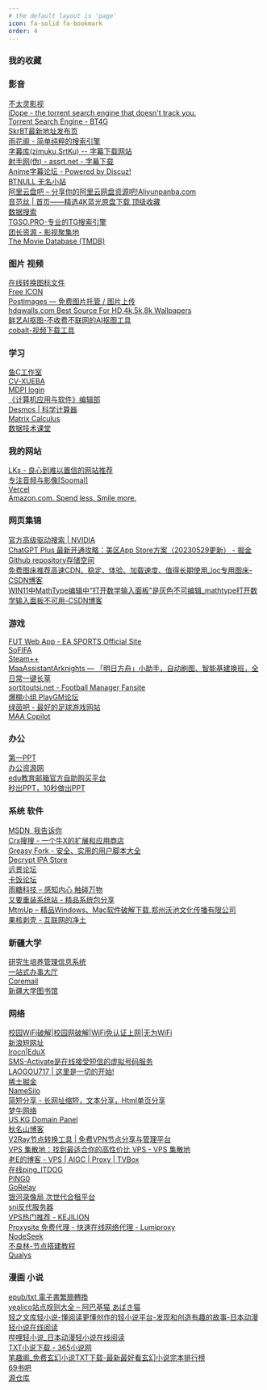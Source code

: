 ```yaml
---
# the default layout is 'page'
icon: fa-solid fa-bookmark
order: 4
---
```


<META HTTP-EQUIV="Content-Type" CONTENT="text/html; charset=UTF-8">
<DL><p>
  <DT><H3 ADD_DATE="1729648787" LAST_MODIFIED="1729648787">我的收藏</H3>
  <DL><p>
    <DT><H3 ADD_DATE="1725942618" LAST_MODIFIED="1725942618">影音</H3>
    <DL><p>
      <DT><A HREF="https://www.6bt0.com/" ADD_DATE="1725942899">不太灵影视</A>
      <DT><A HREF="https://idope.se/" ADD_DATE="1725942964">iDope - the torrent search engine that doesn't track you.</A>
      <DT><A HREF="https://bt4gprx.com/" ADD_DATE="1725942989">Torrent Search Engine - BT4G</A>
      <DT><A HREF="https://skrbt.link/" ADD_DATE="1725943066">SkrBT最新地址发布页</A>
      <DT><A HREF="https://yuhuage.win/" ADD_DATE="1725943140">雨花阁 - 简单纯粹的搜索引擎</A>
      <DT><A HREF="https://zmk.pw/" ADD_DATE="1725943198">字幕库(zimuku,SrtKu) -- 字幕下载网站</A>
      <DT><A HREF="https://assrt.net/" ADD_DATE="1725943218">射手网(伪) - assrt.net - 字幕下载</A>
      <DT><A HREF="https://bbs.acgrip.com/" ADD_DATE="1725943232">Anime字幕论坛 - Powered by Discuz!</A>
      <DT><A HREF="https://www.btnull.org/" ADD_DATE="1725943300">BTNULL 无名小站</A>
      <DT><A HREF="https://www.aliyunpanba.com/" ADD_DATE="1725943381">阿里云盘吧 – 分享你的阿里云网盘资源吧!Aliyunpanba.com</A>
      <DT><A HREF="https://www.yinfans.me/" ADD_DATE="1725943476">音范丝 | 首页——精选4K蓝光原盘下载,顶级收藏</A>
      <DT><A HREF="http://www.kkkob.com/apps/index.html?id=211229kl" ADD_DATE="1725943721">数据搜索</A>
      <DT><A HREF="https://tgso.pro/" ADD_DATE="1725943773">TGSO.PRO-专业的TG搜索引擎</A>
      <DT><A HREF="https://t-rex.tzfile.com/" ADD_DATE="1725943876">团长资源 - 影视聚集地</A>
      <DT><A HREF="https://www.themoviedb.org/" ADD_DATE="1725943901">The Movie Database (TMDB)</A>
    <DL><p>
    <DT><H3 ADD_DATE="1724069654" LAST_MODIFIED="1724069654">图片 视频</H3>
    <DL><p>
      <DT><A HREF="https://www.aconvert.com/cn/icon/" ADD_DATE="1670981628">在线转换图标文件</A>
      <DT><A HREF="https://www.iconfinder.com/" ADD_DATE="1670981666">Free ICON</A>
      <DT><A HREF="https://postimages.org/" ADD_DATE="1693998389">Postimages — 免费图片托管 / 图片上传</A>
      <DT><A HREF="https://hdqwalls.com/" ADD_DATE="1719741309">hdqwalls.com Best Source For HD,4k,5k,8k Wallpapers</A>
      <DT><A HREF="https://kt.94xy.com/" ADD_DATE="1724076699">鲜艺AI抠图-不收费不联网的AI抠图工具</A>
      <DT><A HREF="https://cobalt.tools/" ADD_DATE="1728549690">cobalt-视频下载工具</A>
    <DL><p>
    <DT><H3 ADD_DATE="1670921057" LAST_MODIFIED="1670921057">学习</H3>
    <DL><p>
      <DT><A HREF="https://fishc.com.cn/" ADD_DATE="1670920966">鱼C工作室</A>
      <DT><A HREF="https://cv-xueba.club/" ADD_DATE="1670920995">CV-XUEBA</A>
      <DT><A HREF="https://login.mdpi.com/login?_target_path=https%3A%2F%2Fsusy.mdpi.com%2Fuser%2Flogin%3FauthAll%3Dtrue" ADD_DATE="1670921066">MDPI login</A>
      <DT><A HREF="http://www.shcas.net/jj-cxxg.asp?" ADD_DATE="1670921070">《计算机应用与软件》编辑部</A>
      <DT><A HREF="https://www.desmos.com/scientific?lang=zh-CN" ADD_DATE="1704439043">Desmos | 科学计算器</A>
      <DT><A HREF="https://www.matrixcalculus.org/" ADD_DATE="1704439056">Matrix Calculus</A>
      <DT><A HREF="https://appze9inzwc2314.pc.xiaoe-tech.com/bought" ADD_DATE="1704439085">数据技术课堂</A>
    <DL><p>
    <DT><H3 ADD_DATE="1670920895" LAST_MODIFIED="1670920895">我的网站</H3>
    <DL><p>
      <DT><A HREF="https://lkssite.vip/" ADD_DATE="1670920930">LKs - 良心到难以置信的网站推荐</A>
      <DT><A HREF="http://www.soomal.com/doc/index101000_0001_00.htm" ADD_DATE="1670982433">专注音频与影像[Soomal]</A>
      <DT><A HREF="https://vercel.com/login?next=%2Fdashboard" ADD_DATE="1718411114">Vercel</A>
      <DT><A HREF="https://www.amazon.com/-/zh/ref=nav_logo" ADD_DATE="1725241332">Amazon.com. Spend less. Smile more.</A>
    <DL><p>
    <DT><H3 ADD_DATE="1704438162" LAST_MODIFIED="1704438162">网页集锦</H3>
    <DL><p>
      <DT><A HREF="https://www.nvidia.cn/Download/Find.aspx?lang=cn" ADD_DATE="1670920871">官方高级驱动搜索 | NVIDIA</A>
      <DT><A HREF="https://juejin.cn/post/7238423148555812925?searchId=20231101140704EA03A2F7DE3BC95CD54C" ADD_DATE="1699254686">ChatGPT Plus 最新开通攻略：美区App Store方案（20230529更新） - 掘金</A>
      <DT><A HREF="https://api.github.com/repos/yycc367/Markdown_img" ADD_DATE="1699254723">Github repository存储空间</A>
      <DT><A HREF="https://blog.csdn.net/qq_26024123/article/details/139415782" ADD_DATE="1719747875">免费图床推荐高速CDN、稳定、体验、加载速度、值得长期使用_loc专用图床-CSDN博客</A>
      <DT><A HREF="https://blog.csdn.net/qq_41467882/article/details/124295518" ADD_DATE="1725937080">WIN11中MathType编辑中“打开数学输入面板”是灰色不可编辑_mathtype打开数学输入面板不可用-CSDN博客</A>
    <DL><p>
    <DT><H3 ADD_DATE="1699255415" LAST_MODIFIED="1699255415">游戏</H3>
    <DL><p>
      <DT><A HREF="https://www.ea.com/zh-hk/fifa/ultimate-team/web-app/" ADD_DATE="1650875932">FUT Web App - EA SPORTS Official Site</A>
      <DT><A HREF="https://sofifa.com/" ADD_DATE="1650876210">SoFIFA</A>
      <DT><A HREF="http://steampp.net/" ADD_DATE="1651373397">Steam++</A>
      <DT><A HREF="https://maa.plus/" ADD_DATE="1660547473">MaaAssistantArknights — 「明日方舟」小助手，自动刷图、智能基建换班，全日常一键长草</A>
      <DT><A HREF="https://sortitoutsi.net/" ADD_DATE="1704707149">sortitoutsi.net - Football Manager Fansite</A>
      <DT><A HREF="https://www.playgm.cn/" ADD_DATE="1705220077">爆棚小组 PlayGM论坛</A>
      <DT><A HREF="https://www.lvyinbar.com/" ADD_DATE="1705274225">绿茵吧 - 最好的足球游戏网站</A>
      <DT><A HREF="https://prts.plus/" ADD_DATE="1724112856">MAA Copilot</A>
    <DL><p>
    <DT><H3 ADD_DATE="1728549421" LAST_MODIFIED="1728549421">办公</H3>
    <DL><p>
      <DT><A HREF="https://www.1ppt.com/" ADD_DATE="1670982312">第一PPT</A>
      <DT><A HREF="https://www.bangongziyuan.com/" ADD_DATE="1670982334">办公资源网</A>
      <DT><A HREF="https://us.mailschool.me/" ADD_DATE="1676195806">edu教育邮箱官方自助购买平台</A>
      <DT><A HREF="https://10sppt.com/pptx/" ADD_DATE="1722237775">秒出PPT，10秒做出PPT</A>
    <DL><p>
    <DT><H3 ADD_DATE="1728549292" LAST_MODIFIED="1728549292">系统 软件</H3>
    <DL><p>
      <DT><A HREF="https://msdn.itellyou.cn/" ADD_DATE="1650876287">MSDN, 我告诉你</A>
      <DT><A HREF="https://www.crxsoso.com/" ADD_DATE="1704439372">Crx搜搜 - 一个牛X的扩展和应用商店</A>
      <DT><A HREF="https://greasyfork.org/zh-CN" ADD_DATE="1704439387">Greasy Fork - 安全、实用的用户脚本大全</A>
      <DT><A HREF="https://decrypt.day/" ADD_DATE="1719239148">Decrypt IPA Store</A>
      <DT><A HREF="https://bbs.pcbeta.com/index.php" ADD_DATE="1724070135">远景论坛</A>
      <DT><A HREF="https://bbs.kafan.cn/" ADD_DATE="1724070151">卡饭论坛</A>
      <DT><A HREF="https://raincandy.tech/?i=1" ADD_DATE="1724070277">雨糖科技 – 感知内心 触碰万物</A>
      <DT><A HREF="https://yyczxt.com/" ADD_DATE="1724076146">又要重装系统站 - 精品系统包分享</A>
      <DT><A HREF="https://www.mtmup.com/" ADD_DATE="1724113360">MtmUp – 精品Windows、Mac软件破解下载,郑州沃池文化传播有限公司</A>
      <DT><A HREF="https://www.ghxi.com/" ADD_DATE="1728549333">果核剥壳 - 互联网的净土</A>
    <DL><p>
    <DT><H3 ADD_DATE="1650875113" LAST_MODIFIED="1650875113">新疆大学</H3>
    <DL><p>
      <DT><A HREF="http://authserver.xju.edu.cn/authserver/login?service=http%3a%2f%2f120.95.241.32%2fULogin.aspx" ADD_DATE="1650875076">研究生培养管理信息系统</A>
      <DT><A HREF="http://authserver.xju.edu.cn/authserver/login?service=http%3A%2F%2Fehall.xju.edu.cn%2Flogin%3Fservice%3Dhttp%3A%2F%2Fehall.xju.edu.cn%2Fnew%2Findex.html" ADD_DATE="1650875203">一站式办事大厅</A>
      <DT><A HREF="http://mail.stu.xju.edu.cn/" ADD_DATE="1650875314">Coremail</A>
      <DT><A HREF="http://www.lib.xju.edu.cn/" ADD_DATE="1650875342">新疆大学图书馆</A>
    <DL><p>
    <DT><H3 ADD_DATE="1728549046" LAST_MODIFIED="1728549046">网络</H3>
    <DL><p>
      <DT><A HREF="http://www.wifipp.com/" ADD_DATE="1686829388">校园WiFi破解|校园网破解|WiFi免认证上网|无为WiFi</A>
      <DT><A HREF="https://sina.lt/" ADD_DATE="1693998408">新浪短网址</A>
      <DT><A HREF="https://edux.dev/ipv6" ADD_DATE="1697007237">Irocn|EduX</A>
      <DT><A HREF="https://sms-activate.org/cn" ADD_DATE="1698331504">SMS-Activate是在线接受短信的虚拟号码服务</A>
      <DT><A HREF="https://laogou717.com/" ADD_DATE="1700707686">LAOGOU717 | 这里是一切的开始!</A>
      <DT><A HREF="https://juejin.cn/" ADD_DATE="1724070199">稀土掘金</A>
      <DT><A HREF="https://www.namesilo.com/" ADD_DATE="1727175641">NameSilo</A>
      <DT><A HREF="https://1hc.us.kg/" ADD_DATE="1727679201">简短分享 - 长网址缩短，文本分享，Html单页分享</A>
      <DT><A HREF="https://www.mnn.tw/panel/user/index" ADD_DATE="1728452893">梦牛网络</A>
      <DT><A HREF="https://register.us.kg/panel/main" ADD_DATE="1728549171">US.KG Domain Panel</A>
      <DT><A HREF="https://blog.qmsdh.com/" ADD_DATE="1728549238">秋名山博客</A>
      <DT><A HREF="https://v2rayse.com/node-convert" ADD_DATE="1729238865">V2Ray节点转换工具 | 免费VPN节点分享与管理平台</A>
      <DT><A HREF="https://vpshub.org/zh/" ADD_DATE="1729254723">VPS 集散地：找到最适合你的高性价比 VPS - VPS 集散地</A>
      <DT><A HREF="https://appscross.com/" ADD_DATE="1729301558">老E的博客 - VPS | AIGC | Proxy | TVBox</A>
      <DT><A HREF="https://www.itdog.cn/ping/" ADD_DATE="1729339360">在线ping_ITDOG</A>
      <DT><A HREF="https://ping0.cc/" ADD_DATE="1729343819">PING0</A>
      <DT><A HREF="https://gorelay.net/#" ADD_DATE="1729396765">GoRelay</A>
      <DT><A HREF="https://nf.video/?sharedId=77066" ADD_DATE="1729398130">银河录像局 次世代合租平台</A>
      <DT><A HREF="https://fofa.info/result?qbase64=Ym9keT0iQmFja2VuZCBub3QgYXZhaWxhYmxlIg%3D%3D" ADD_DATE="1729398319">sni反代服务器</A>
      <DT><A HREF="https://kejilion.pro/topvps/" ADD_DATE="1729422506">VPS热门推荐 - KEJILION</A>
      <DT><A HREF="https://www.lumiproxy.com/zh-hans/online-proxy/proxysite/" ADD_DATE="1729428064">Proxysite 免费代理 - 快速在线网络代理 - Lumiproxy</A>
      <DT><A HREF="https://www.nodeseek.com/" ADD_DATE="1729433339">NodeSeek</A>
      <DT><A HREF="https://bulianglin.com/archives/nicename.html" ADD_DATE="1729444151">不良林-节点搭建教程</A>
      <DT><A HREF="https://www.ssllabs.com/ssltest" ADD_DATE="1729470708">Qualys</A>
    <DL><p>
    <DT><H3 ADD_DATE="1728548864" LAST_MODIFIED="1728548864">漫画 小说</H3>
    <DL><p>
      <DT><A HREF="https://ebook-converter.maple3142.net/" ADD_DATE="1725004256">epub/txt 電子書繁簡轉換</A>
      <DT><A HREF="https://wc3818290.home.blog/%E7%AB%99%E7%82%B9%E8%A7%84%E5%88%99%E5%88%97%E8%A1%A8/" ADD_DATE="1725243523">yealico站点规则大全 – 阿巴基猫 あばき猫</A>
      <DT><A HREF="https://www.wenkuchina.com/" ADD_DATE="1725499727">轻之文库轻小说-懂阅读更懂创作的轻小说平台-发现和创造有趣的故事-日本动漫轻小说在线阅读</A>
      <DT><A HREF="https://www.linovelib.com/" ADD_DATE="1725499790">哔哩轻小说_日本动漫轻小说在线阅读</A>
      <DT><A HREF="http://www.shukuge.com/" ADD_DATE="1725515946">TXT小说下载 - 365小说网</A>
      <DT><A HREF="https://www.bqzw789.org/" ADD_DATE="1725518146">笔趣阁_免费玄幻小说TXT下载-最新最好看玄幻小说完本排行榜</A>
      <DT><A HREF="https://69shuba.cx/index.html" ADD_DATE="1726626603">69书吧</A>
      <DT><A HREF="https://www.yckceo.com/" ADD_DATE="1726649151">源仓库</A>
